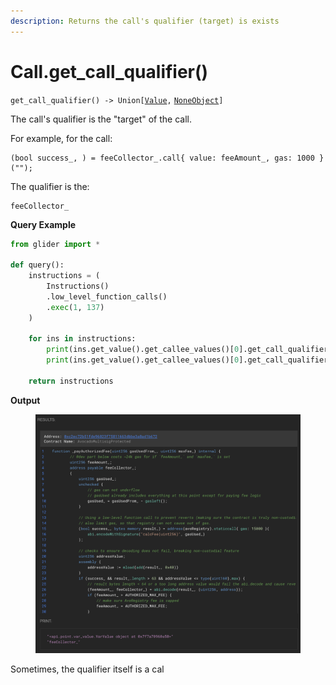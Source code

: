 ```yaml
---
description: Returns the call's qualifier (target) is exists
---
```


# Call.get\_call\_qualifier()

`get_call_qualifier() -> Union[`[`Value`](../value/)`,` [`NoneObject`](../../internal/noneobject/)`]`

The call's qualifier is the "target" of the call.

For example, for the call:

```solidity
(bool success_, ) = feeCollector_.call{ value: feeAmount_, gas: 1000 }("");
```

The qualifier is the:

```solidity
feeCollector_
```

**Query Example**

```python
from glider import *

def query():
    instructions = (
        Instructions()
        .low_level_function_calls()
        .exec(1, 137)
    )

    for ins in instructions:
        print(ins.get_value().get_callee_values()[0].get_call_qualifier())
        print(ins.get_value().get_callee_values()[0].get_call_qualifier().expression)

    return instructions
```

**Output**

<figure><img src="../../../.gitbook/assets/image (1) (1) (1) (1).png" alt=""><figcaption></figcaption></figure>

Sometimes, the qualifier itself is a cal
